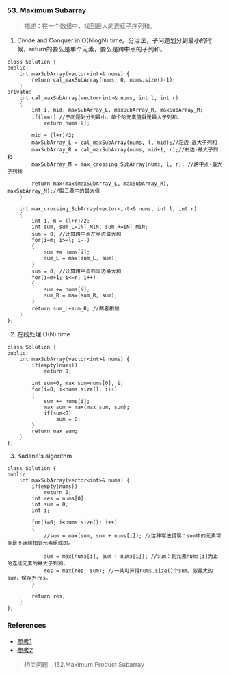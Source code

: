 
### 53. Maximum Subarray
>描述：在一个数组中，找到最大的连续子序列和。


1. Divide and Conquer in O(NlogN) time。分治法，子问题划分到最小的时候，return的要么是单个元素，要么是跨中点的子列和。
```
class Solution {
public:
    int maxSubArray(vector<int>& nums) {
        return cal_maxSubArray(nums, 0, nums.size()-1);
    }
private:
    int cal_maxSubArray(vector<int>& nums, int l, int r)
    {
        int i, mid, maxSubArray_L, maxSubArray_R, maxSubArray_M;
        if(l==r) //子问题划分到最小，单个的元素值就是最大子列和。
            return nums[l];
        
        mid = (l+r)/2;
        maxSubArray_L = cal_maxSubArray(nums, l, mid);//左边-最大子列和
        maxSubArray_R = cal_maxSubArray(nums, mid+1, r);//右边-最大子列和
        maxSubArray_M = max_crossing_SubArray(nums, l, r); //跨中点-最大子列和
        
        return max(max(maxSubArray_L, maxSubArray_R), maxSubArray_M);//取三者中的最大值
    }
    
    int max_crossing_SubArray(vector<int>& nums, int l, int r)
    {
        int i, m = (l+r)/2;
        int sum, sum_L=INT_MIN, sum_R=INT_MIN;
        sum = 0; //计算跨中点左半边最大和
        for(i=m; i>=l; i--)
        {
            sum += nums[i];
            sum_L = max(sum_L, sum);
        }
        sum = 0; //计算跨中点右半边最大和
        for(i=m+1; i<=r; i++)
        {
            sum += nums[i];
            sum_R = max(sum_R, sum);
        }
        return sum_L+sum_R; //两者相加
    }
};
```
2. 在线处理 O(N) time
```
class Solution {
public:
    int maxSubArray(vector<int>& nums) {
        if(empty(nums))
            return 0;
        
        int sum=0, max_sum=nums[0], i;
        for(i=0; i<nums.size(); i++)
        {
            sum += nums[i];
            max_sum = max(max_sum, sum);
            if(sum<0)
                sum = 0;
        }
        return max_sum;
    }
};
```
3. Kadane's algorithm
```
class Solution {
public:
    int maxSubArray(vector<int>& nums) {
        if(empty(nums))
            return 0;
        int res = nums[0];
        int sum = 0;
        int i;
        
        for(i=0; i<nums.size(); i++)     
        {
            //sum = max(sum, sum + nums[i]); //这种写法错误：sum中的元素可能是不连续相邻元素组成的。
            
            sum = max(nums[i], sum + nums[i]); //sum：到元素nums[i]为止的连续元素的最大子列和。
            res = max(res, sum); //一共可算得nums.size()个sum。取最大的sum，保存为res。
        }
        
        return res;
    }
};
```


### References
- [参考1](https://www.geeksforgeeks.org/maximum-subarray-sum-using-divide-and-conquer-algorithm/)
- [参考2](https://blog.csdn.net/qq_41899620/article/details/89704535)

>相关问题：152.Maximum Product Subarray